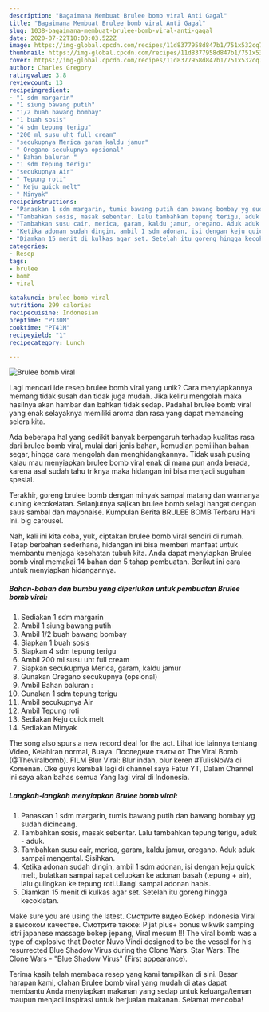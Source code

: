 ```yaml
---
description: "Bagaimana Membuat Brulee bomb viral Anti Gagal"
title: "Bagaimana Membuat Brulee bomb viral Anti Gagal"
slug: 1038-bagaimana-membuat-brulee-bomb-viral-anti-gagal
date: 2020-07-22T18:00:03.522Z
image: https://img-global.cpcdn.com/recipes/11d8377958d847b1/751x532cq70/brulee-bomb-viral-foto-resep-utama.jpg
thumbnail: https://img-global.cpcdn.com/recipes/11d8377958d847b1/751x532cq70/brulee-bomb-viral-foto-resep-utama.jpg
cover: https://img-global.cpcdn.com/recipes/11d8377958d847b1/751x532cq70/brulee-bomb-viral-foto-resep-utama.jpg
author: Charles Gregory
ratingvalue: 3.8
reviewcount: 13
recipeingredient:
- "1 sdm margarin"
- "1 siung bawang putih"
- "1/2 buah bawang bombay"
- "1 buah sosis"
- "4 sdm tepung terigu"
- "200 ml susu uht full cream"
- "secukupnya Merica garam kaldu jamur"
- " Oregano secukupnya opsional"
- " Bahan baluran "
- "1 sdm tepung terigu"
- "secukupnya Air"
- " Tepung roti"
- " Keju quick melt"
- " Minyak"
recipeinstructions:
- "Panaskan 1 sdm margarin, tumis bawang putih dan bawang bombay yg sudah dicincang."
- "Tambahkan sosis, masak sebentar. Lalu tambahkan tepung terigu, aduk - aduk."
- "Tambahkan susu cair, merica, garam, kaldu jamur, oregano. Aduk aduk sampai mengental. Sisihkan."
- "Ketika adonan sudah dingin, ambil 1 sdm adonan, isi dengan keju quick melt, bulatkan sampai rapat celupkan ke adonan basah (tepung + air), lalu gulingkan ke tepung roti.Ulangi sampai adonan habis."
- "Diamkan 15 menit di kulkas agar set. Setelah itu goreng hingga kecoklatan."
categories:
- Resep
tags:
- brulee
- bomb
- viral

katakunci: brulee bomb viral 
nutrition: 299 calories
recipecuisine: Indonesian
preptime: "PT30M"
cooktime: "PT41M"
recipeyield: "1"
recipecategory: Lunch

---
```



![Brulee bomb viral](https://img-global.cpcdn.com/recipes/11d8377958d847b1/751x532cq70/brulee-bomb-viral-foto-resep-utama.jpg)

Lagi mencari ide resep brulee bomb viral yang unik? Cara menyiapkannya memang tidak susah dan tidak juga mudah. Jika keliru mengolah maka hasilnya akan hambar dan bahkan tidak sedap. Padahal brulee bomb viral yang enak selayaknya memiliki aroma dan rasa yang dapat memancing selera kita.

Ada beberapa hal yang sedikit banyak berpengaruh terhadap kualitas rasa dari brulee bomb viral, mulai dari jenis bahan, kemudian pemilihan bahan segar, hingga cara mengolah dan menghidangkannya. Tidak usah pusing kalau mau menyiapkan brulee bomb viral enak di mana pun anda berada, karena asal sudah tahu triknya maka hidangan ini bisa menjadi suguhan spesial.

Terakhir, goreng brulee bomb dengan minyak sampai matang dan warnanya kuning kecokelatan. Selanjutnya sajikan brulee bomb selagi hangat dengan saus sambal dan mayonaise. Kumpulan Berita BRULEE BOMB Terbaru Hari Ini. big carousel.


Nah, kali ini kita coba, yuk, ciptakan brulee bomb viral sendiri di rumah. Tetap berbahan sederhana, hidangan ini bisa memberi manfaat untuk membantu menjaga kesehatan tubuh kita. Anda dapat menyiapkan Brulee bomb viral memakai 14 bahan dan 5 tahap pembuatan. Berikut ini cara untuk menyiapkan hidangannya.

<!--inarticleads1-->

##### Bahan-bahan dan bumbu yang diperlukan untuk pembuatan Brulee bomb viral:

1. Sediakan 1 sdm margarin
1. Ambil 1 siung bawang putih
1. Ambil 1/2 buah bawang bombay
1. Siapkan 1 buah sosis
1. Siapkan 4 sdm tepung terigu
1. Ambil 200 ml susu uht full cream
1. Siapkan secukupnya Merica, garam, kaldu jamur
1. Gunakan  Oregano secukupnya (opsional)
1. Ambil  Bahan baluran :
1. Gunakan 1 sdm tepung terigu
1. Ambil secukupnya Air
1. Ambil  Tepung roti
1. Sediakan  Keju quick melt
1. Sediakan  Minyak


The song also spurs a new record deal for the act. Lihat ide lainnya tentang Video, Kelahiran normal, Buaya. Последние твиты от The Viral Bomb (@Theviralbomb). FILM Blur Viral: Blur indah, blur keren #TulisNoWa di Komenan. Oke guys kembali lagi di channel saya Fatur YT, Dalam Channel ini saya akan bahas semua Yang lagi viral di Indonesia. 

<!--inarticleads2-->

##### Langkah-langkah menyiapkan Brulee bomb viral:

1. Panaskan 1 sdm margarin, tumis bawang putih dan bawang bombay yg sudah dicincang.
1. Tambahkan sosis, masak sebentar. Lalu tambahkan tepung terigu, aduk - aduk.
1. Tambahkan susu cair, merica, garam, kaldu jamur, oregano. Aduk aduk sampai mengental. Sisihkan.
1. Ketika adonan sudah dingin, ambil 1 sdm adonan, isi dengan keju quick melt, bulatkan sampai rapat celupkan ke adonan basah (tepung + air), lalu gulingkan ke tepung roti.Ulangi sampai adonan habis.
1. Diamkan 15 menit di kulkas agar set. Setelah itu goreng hingga kecoklatan.


Make sure you are using the latest. Смотрите видео Bokep Indonesia Viral в высоком качестве. Смотрите также: Pijat plus+ bonus wikwik samping istri japanese massage bokep jepang, Viral mesum !!! The viral bomb was a type of explosive that Doctor Nuvo Vindi designed to be the vessel for his resurrected Blue Shadow Virus during the Clone Wars. Star Wars: The Clone Wars - &#34;Blue Shadow Virus&#34; (First appearance). 

Terima kasih telah membaca resep yang kami tampilkan di sini. Besar harapan kami, olahan Brulee bomb viral yang mudah di atas dapat membantu Anda menyiapkan makanan yang sedap untuk keluarga/teman maupun menjadi inspirasi untuk berjualan makanan. Selamat mencoba!
